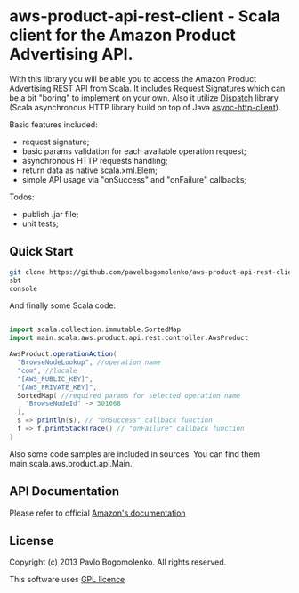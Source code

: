 # aws-product-api-rest-client - Scala client for the Amazon Product Advertising API.

With this library you will be able you to access the Amazon Product Advertising REST API from Scala.
It includes Request Signatures which can be a bit "boring" to implement on your own.
Also it utilize [Dispatch](https://github.com/dispatch/reboot) library (Scala asynchronous HTTP library build
on top of Java [async-http-client](https://github.com/AsyncHttpClient/async-http-client)).

Basic features included:
- request signature;
- basic params validation for each available operation request;
- asynchronous HTTP requests handling;
- return data as native scala.xml.Elem;
- simple API usage via "onSuccess" and "onFailure" callbacks;

Todos:
- publish .jar file;
- unit tests;

## Quick Start

```bash
git clone https://github.com/pavelbogomolenko/aws-product-api-rest-client.git
sbt
console
```
And finally some Scala code:

```scala

import scala.collection.immutable.SortedMap
import main.scala.aws.product.api.rest.controller.AwsProduct

AwsProduct.operationAction(
  "BrowseNodeLookup", //operation name
  "com", //locale
  "[AWS_PUBLIC_KEY]",
  "[AWS_PRIVATE_KEY]",
  SortedMap( //required params for selected operation name
    "BrowseNodeId" -> 301668
  ),
  s => println(s), // "onSuccess" callback function
  f => f.printStackTrace() // "onFailure" callback function
)

```

Also some code samples are included in sources. You can find them main.scala.aws.product.api.Main.

## API Documentation

Please refer to official [Amazon's documentation](http://docs.aws.amazon.com/AWSECommerceService/latest/DG/Welcome.html)

## License

Copyright (c) 2013 Pavlo Bogomolenko. All rights reserved.

This software uses [GPL licence](http://www.gnu.org/licenses/gpl.html)